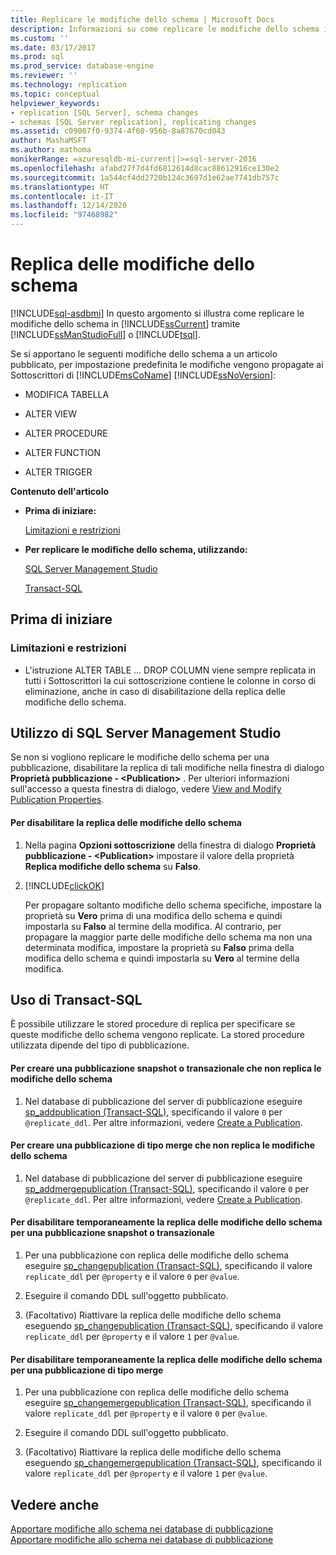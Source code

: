 ```yaml
---
title: Replicare le modifiche dello schema | Microsoft Docs
description: Informazioni su come replicare le modifiche dello schema in SQL Server usando SQL Server Management Studio o Transact-SQL.
ms.custom: ''
ms.date: 03/17/2017
ms.prod: sql
ms.prod_service: database-engine
ms.reviewer: ''
ms.technology: replication
ms.topic: conceptual
helpviewer_keywords:
- replication [SQL Server], schema changes
- schemas [SQL Server replication], replicating changes
ms.assetid: c09007f0-9374-4f60-956b-8a87670cd043
author: MashaMSFT
ms.author: mathoma
monikerRange: =azuresqldb-mi-current||>=sql-server-2016
ms.openlocfilehash: afabd27f7d4fd6812614d8cac88612916ce130e2
ms.sourcegitcommit: 1a544cf4dd2720b124c3697d1e62ae7741db757c
ms.translationtype: HT
ms.contentlocale: it-IT
ms.lasthandoff: 12/14/2020
ms.locfileid: "97468982"
---
```

# <a name="replicate-schema-changes"></a>Replica delle modifiche dello schema
[!INCLUDE[sql-asdbmi](../../../includes/applies-to-version/sql-asdbmi.md)]
  In questo argomento si illustra come replicare le modifiche dello schema in [!INCLUDE[ssCurrent](../../../includes/sscurrent-md.md)] tramite [!INCLUDE[ssManStudioFull](../../../includes/ssmanstudiofull-md.md)] o [!INCLUDE[tsql](../../../includes/tsql-md.md)].  
  
 Se si apportano le seguenti modifiche dello schema a un articolo pubblicato, per impostazione predefinita le modifiche vengono propagate ai Sottoscrittori di [!INCLUDE[msCoName](../../../includes/msconame-md.md)] [!INCLUDE[ssNoVersion](../../../includes/ssnoversion-md.md)]:  
  
-   MODIFICA TABELLA  
  
-   ALTER VIEW  
  
-   ALTER PROCEDURE  
  
-   ALTER FUNCTION  
  
-   ALTER TRIGGER  
  
 **Contenuto dell'articolo**  
  
-   **Prima di iniziare:**  
  
     [Limitazioni e restrizioni](#Restrictions)  
  
-   **Per replicare le modifiche dello schema, utilizzando:**  
  
     [SQL Server Management Studio](#SSMSProcedure)  
  
     [Transact-SQL](#TsqlProcedure)  
  
##  <a name="before-you-begin"></a><a name="BeforeYouBegin"></a> Prima di iniziare  
  
###  <a name="limitations-and-restrictions"></a><a name="Restrictions"></a> Limitazioni e restrizioni  
  
-   L'istruzione ALTER TABLE ... DROP COLUMN viene sempre replicata in tutti i Sottoscrittori la cui sottoscrizione contiene le colonne in corso di eliminazione, anche in caso di disabilitazione della replica delle modifiche dello schema.  
  
##  <a name="using-sql-server-management-studio"></a><a name="SSMSProcedure"></a> Utilizzo di SQL Server Management Studio  
 Se non si vogliono replicare le modifiche dello schema per una pubblicazione, disabilitare la replica di tali modifiche nella finestra di dialogo **Proprietà pubblicazione - \<Publication>** . Per ulteriori informazioni sull'accesso a questa finestra di dialogo, vedere [View and Modify Publication Properties](../../../relational-databases/replication/publish/view-and-modify-publication-properties.md).  
  
#### <a name="to-disable-replication-of-schema-changes"></a>Per disabilitare la replica delle modifiche dello schema  
  
1.  Nella pagina **Opzioni sottoscrizione** della finestra di dialogo **Proprietà pubblicazione - \<Publication>** impostare il valore della proprietà **Replica modifiche dello schema** su **Falso**.  
  
2.  [!INCLUDE[clickOK](../../../includes/clickok-md.md)]  

     Per propagare soltanto modifiche dello schema specifiche, impostare la proprietà su **Vero** prima di una modifica dello schema e quindi impostarla su **Falso** al termine della modifica. Al contrario, per propagare la maggior parte delle modifiche dello schema ma non una determinata modifica, impostare la proprietà su **Falso** prima della modifica dello schema e quindi impostarla su **Vero** al termine della modifica.  
  
##  <a name="using-transact-sql"></a><a name="TsqlProcedure"></a> Uso di Transact-SQL  
 È possibile utilizzare le stored procedure di replica per specificare se queste modifiche dello schema vengono replicate. La stored procedure utilizzata dipende del tipo di pubblicazione.  
  
#### <a name="to-create-a-snapshot-or-transactional-publication-that-does-not-replicate-schema-changes"></a>Per creare una pubblicazione snapshot o transazionale che non replica le modifiche dello schema  
  
1.  Nel database di pubblicazione del server di pubblicazione eseguire [sp_addpublication &#40;Transact-SQL&#41;](../../../relational-databases/system-stored-procedures/sp-addpublication-transact-sql.md), specificando il valore `0` per `@replicate_ddl`. Per altre informazioni, vedere [Create a Publication](../../../relational-databases/replication/publish/create-a-publication.md).  
  
#### <a name="to-create-a-merge-publication-that-does-not-replicate-schema-changes"></a>Per creare una pubblicazione di tipo merge che non replica le modifiche dello schema  
  
1.  Nel database di pubblicazione del server di pubblicazione eseguire [sp_addmergepublication &#40;Transact-SQL&#41;](../../../relational-databases/system-stored-procedures/sp-addmergepublication-transact-sql.md), specificando il valore `0` per `@replicate_ddl`. Per altre informazioni, vedere [Create a Publication](../../../relational-databases/replication/publish/create-a-publication.md).  
  
#### <a name="to-temporarily-disable-replicating-schema-changes-for-a-snapshot-or-transactional-publication"></a>Per disabilitare temporaneamente la replica delle modifiche dello schema per una pubblicazione snapshot o transazionale  
  
1.  Per una pubblicazione con replica delle modifiche dello schema eseguire [sp_changepublication &#40;Transact-SQL&#41;](../../../relational-databases/system-stored-procedures/sp-changepublication-transact-sql.md), specificando il valore `replicate_ddl` per `@property` e il valore `0` per `@value`.  
  
2.  Eseguire il comando DDL sull'oggetto pubblicato.  
  
3.  (Facoltativo) Riattivare la replica delle modifiche dello schema eseguendo [sp_changepublication &#40;Transact-SQL&#41;](../../../relational-databases/system-stored-procedures/sp-changepublication-transact-sql.md), specificando il valore `replicate_ddl` per `@property` e il valore `1` per `@value`.  
  
#### <a name="to-temporarily-disable-replicating-schema-changes-for-a-merge-publication"></a>Per disabilitare temporaneamente la replica delle modifiche dello schema per una pubblicazione di tipo merge  
  
1.  Per una pubblicazione con replica delle modifiche dello schema eseguire [sp_changemergepublication &#40;Transact-SQL&#41;](../../../relational-databases/system-stored-procedures/sp-changemergepublication-transact-sql.md), specificando il valore `replicate_ddl` per `@property` e il valore `0` per `@value`.  
  
2.  Eseguire il comando DDL sull'oggetto pubblicato.  
  
3.  (Facoltativo) Riattivare la replica delle modifiche dello schema eseguendo [sp_changemergepublication &#40;Transact-SQL&#41;](../../../relational-databases/system-stored-procedures/sp-changemergepublication-transact-sql.md), specificando il valore `replicate_ddl` per `@property` e il valore `1` per `@value`.  
  
## <a name="see-also"></a>Vedere anche  
 [Apportare modifiche allo schema nei database di pubblicazione](../../../relational-databases/replication/publish/make-schema-changes-on-publication-databases.md)   
 [Apportare modifiche allo schema nei database di pubblicazione](../../../relational-databases/replication/publish/make-schema-changes-on-publication-databases.md)  
  
  
